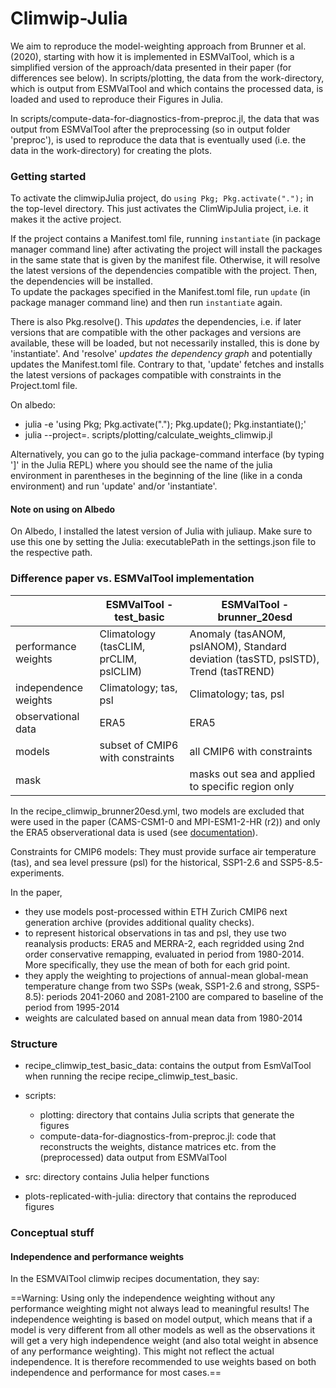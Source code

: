 # Climwip-Julia

We aim to reproduce the model-weighting approach from Brunner et al. (2020), starting with how it is implemented in ESMValTool, which is a simplified version of the approach/data presented in their paper (for differences see below).
In scripts/plotting, the data from the work-directory, which is output from ESMValTool and which contains the processed data, is loaded and used to reproduce their Figures in Julia. 

In scripts/compute-data-for-diagnostics-from-preproc.jl, the data that was output from ESMValTool after the preprocessing (so in output folder 'preproc'), is used to reproduce the data that is eventually used (i.e. the data in the work-directory) for creating the plots. 

### Getting started
To activate the climwipJulia project, do ```using Pkg; Pkg.activate(".");``` in the top-level directory. 
This just activates the ClimWipJulia project, i.e. it makes it the active project.

If the project contains a Manifest.toml file, running ```instantiate``` (in package manager command line) after activating the project will install the packages in the same state that is given by the manifest file. Otherwise, it will resolve the latest versions of the dependencies compatible with the project. Then, the dependencies will be installed.  
To update the packages specified in the Manifest.toml file, run ```update``` (in package manager command line) and then run ```instantiate``` again.

There is also Pkg.resolve(). This *updates* the dependencies, i.e. if later versions that are compatible with the other packages and versions are available, these will be loaded, but not necessarily installed, this is done by 'instantiate'. And 'resolve' *updates the dependency graph* and potentially updates the Manifest.toml file. Contrary to that, 'update' fetches and installs the latest versions of packages compatible with constraints in the Project.toml file. 

On albedo: 
- julia -e 'using Pkg; Pkg.activate("."); Pkg.update(); Pkg.instantiate();'
- julia --project=. scripts/plotting/calculate_weights_climwip.jl

Alternatively, you can go to the julia package-command interface (by typing ']' in the Julia REPL) where you should see the name of the julia environment in parentheses in the beginning of the line (like in a conda environment) and run 'update' and/or 'instantiate'. 

#### Note on using on Albedo
On Albedo, I installed the latest version of Julia with juliaup. Make sure to use this one by setting the Julia: executablePath in the settings.json file to the respective path.


### Difference paper vs. ESMValTool implementation

|                    | ESMValTool - test_basic               | ESMValTool - brunner_20esd                                   |
| ------------------ | ------------------------------------- | --------------------------------------------------------------------------------------- |
|performance weights | Climatology (tasCLIM, prCLIM, pslCLIM)| Anomaly (tasANOM, pslANOM), Standard deviation (tasSTD, pslSTD), Trend (tasTREND)       |
|independence weights| Climatology; tas, psl                 | Climatology; tas, psl                            |
|observational data  | ERA5                                  |  ERA5                         |
|models              | subset of CMIP6 with constraints | all CMIP6 with constraints               |
|mask|               | masks out sea and applied to specific region only | nothing, applied everywhere |


In the recipe_climwip_brunner20esd.yml, two models are excluded that were used in the paper (CAMS-CSM1-0 and MPI-ESM1-2-HR (r2)) and only the ERA5 observerational data is used (see [documentation](https://docs.esmvaltool.org/en/latest/recipes/recipe_climwip.html#brunner-et-al-2020-recipe-and-example-independence-weighting)).

Constraints for CMIP6 models: They must provide surface air temperature (tas), and sea level pressure (psl) for the historical, SSP1-2.6 and SSP5-8.5-experiments. 

In the paper,
- they use models post-processed within ETH Zurich CMIP6 next generation archive (provides additional quality checks).
- to represent historical observations in tas and psl, they use two reanalysis products: ERA5 and MERRA-2, each regridded using 2nd order conservative remapping, evaluated in period from 1980-2014. More specifically, they use the mean of both for each grid point.
- they apply the weighting to projections of annual-mean global-mean temperature change from two SSPs (weak, SSP1-2.6 and strong, SSP5-8.5): periods 2041-2060 and 2081-2100 are compared to baseline of the period from 1995-2014
- weights are calculated based on annual mean data from 1980-2014


###  Structure
- recipe_climwip_test_basic_data:
contains the output from EsmValTool when running the recipe recipe_climwip_test_basic.

- scripts:
    - plotting: directory that contains Julia scripts that generate the figures 
    - compute-data-for-diagnostics-from-preproc.jl: code that reconstructs the weights, distance matrices etc. from the (preprocessed) data output from ESMValTool

- src: directory contains Julia helper functions

- plots-replicated-with-julia: directory that contains the reproduced figures



### Conceptual stuff

#### Independence and performance weights
In the ESMVAlTool climwip recipes documentation, they say: 

==Warning: Using only the independence weighting without any performance weighting might not always lead to meaningful results! The independence weighting is based on model output, which means that if a model is very different from all other models as well as the observations it will get a very high independence weight (and also total weight in absence of any performance weighting). This might not reflect the actual independence. It is therefore recommended to use weights based on both independence and performance for most cases.==

